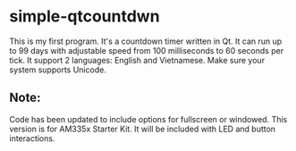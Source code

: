 # simple-qtcountdwn
This is my first program. It's a countdown timer written in Qt.
It can run up to 99 days with adjustable speed from 100 milliseconds to 60 seconds per tick.
It support 2 languages: English and Vietnamese. Make sure your system supports Unicode.

## Note:
Code has been updated to include options for fullscreen or windowed.
This version is for AM335x Starter Kit. It will be included with LED and button interactions.
